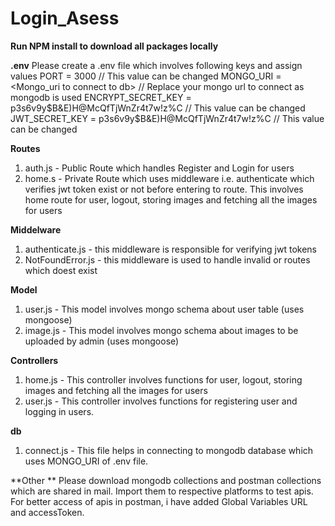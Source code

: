 # Login_Asess

**Run NPM install to download all packages locally**

**.env**
Please create a .env file which involves following keys and assign values
PORT = 3000 // This value can be changed
MONGO_URI = <Mongo_uri to connect to db> // Replace your mongo url to connect as mongodb is used
ENCRYPT_SECRET_KEY = p3s6v9y$B&E)H@McQfTjWnZr4t7w!z%C // This value can be changed
JWT_SECRET_KEY = p3s6v9y$B&E)H@McQfTjWnZr4t7w!z%C // This value can be changed


**Routes**
1. auth.js - Public Route which handles Register and Login for users
2. home.s - Private Route which uses middleware i.e. authenticate which verifies jwt token exist or not before entering to route. This involves home route for user, logout, storing images and fetching all the images for users

**Middelware**
1. authenticate.js - this middleware is responsible for verifying jwt tokens
2. NotFoundError.js - this middleware is used to handle invalid or routes which doest exist

**Model**
1. user.js - This model involves mongo schema about user table (uses mongoose)
2. image.js - This model involves mongo schema about images to be uploaded by admin (uses mongoose)

**Controllers**
1. home.js - This controller involves functions for user, logout, storing images and fetching all the images for users
2. user.js - This controller involves functions for registering user and logging in users.

**db**
1. connect.js - This file helps in connecting to mongodb database which uses MONGO_URI of .env file.

**Other **
Please download mongodb collections and postman collections which are shared in mail. Import them to respective platforms to test apis.
For better access of apis in postman, i have added Global Variables URL and accessToken.

